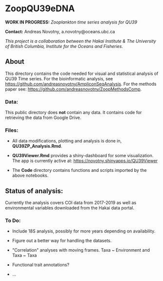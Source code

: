 # ZoopQU39eDNA

**WORK IN PROGRESS:** *Zooplankton time series analysis for QU39*

**Contact:** Andreas Novotny, a.novotny\@oceans.ubc.ca

*This project is a collaboration between the Hakai Institute & The University of British Columbia, Institute for the Oceans and Fisheries.*

## About

This directory contains the code needed for visual and statistical analysis of QU39 Time series. For the bioinformatic analysis, see <https://github.com/andreasnovotny/AmpliconSeqAnalysis>. For the methods paper see: <https://github.com/andreasnovotny/ZoopMethodsComp>.

### Data:

This public directory does **not** contain any data. It contains code for retrieving the data from Google Drive.

### Files:

-   All data modifications, plotting and analysis is done in, **QU39ZP_Analysis.Rmd**.

-   **QU39Viewer.Rmd** provides a shiny-dashboard for some visualization. The app is currently active at: <https://novotny.shinyapps.io/QU39Viewer>

-   The **Code** directory contains functions and scripts imported by the above notebooks.

## Status of analysis:

Currently the analysis covers COI data from 2017-2019 as well as environmental variables downloaded from the Hakai data portal.

### To Do:

-   Include 18S analysis, possibly for more years depending on availability.

-   Figure out a better way for handling the datasets.

-   "Correlation" analyses with moving frames. Taxa \~ Environment and Taxa \~ Taxa

-   Functional trait annotations?

-   ...
